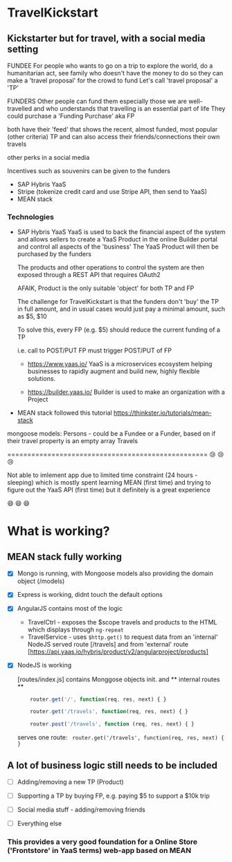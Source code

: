 # TravelKickstart

## Kickstarter but for travel, with a social media setting

FUNDEE
For people who wants to go on a trip
to explore the world, do a humanitarian act,
see family
who doesn't have the money to do so
they can make a 'travel proposal' for the crowd to fund
Let's call 'travel proposal' a 'TP'

FUNDERS
Other people can fund them
especially those we are well-travelled
and who understands that travelling is an
essential part of life
They could purchase a 'Funding Purchase' aka FP

both have their 'feed' that shows the
recent, almost funded, most popular (other criteria) TP
and can also access their friends/connections
their own travels

other perks in a social media

Incentives such as souvenirs can be given to the
funders

* SAP Hybris YaaS
* Stripe (tokenize credit card and use Stripe API, then send to YaaS)
* MEAN stack


### Technologies
* SAP Hybris YaaS
    YaaS is used to back the financial aspect of the system
    and allows sellers to create a YaaS Product in the online
    Builder portal and control all aspects of the 'business'
    The YaaS Product will then be purchased by the funders

    The products and other operations to control the system
    are then exposed through a REST API
    that requires OAuth2

    AFAIK, Product is the only suitable 'object' for both TP and FP

    The challenge for TravelKickstart is that the funders don't
    'buy' the TP in full amount, and in usual cases
    would just pay a minimal amount, such as $5, $10

    To solve this, every FP (e.g. $5)
    should reduce the current funding of a TP

    i.e. call to POST/PUT FP must trigger POST/PUT of FP


    *   https://www.yaas.io/
        YaaS is a microservices ecosystem helping businesses
        to rapidly augment and build new, highly flexible solutions.

    *   https://builder.yaas.io/
        Builder is used to make an organization
        with a Project


* MEAN stack
followed this tutorial
https://thinkster.io/tutorials/mean-stack

mongoose models:
Persons - could be a Fundee or a Funder, based on if their travel property is an empty array
Travels

==================================================
:cry: :cry: :cry:

Not able to imlement app due to limited time constraint (24 hours - sleeping)
which is mostly spent learning MEAN (first time)
and trying to figure out the YaaS API (first time)
but it definitely is a great experience

:smile: :smile: :smile:


# What is working?
## MEAN stack fully working
- [x] Mongo is running, with Mongoose models also providing the domain object (/models)

- [x] Express is working, didnt touch the default options

- [x] AngularJS contains most of the logic
    * TravelCtrl - exposes the $scope travels and products to the HTML which displays through ``` ng-repeat ```
    * TravelService - uses ``` $http.get() ``` to request data from an 'internal' NodeJS served route [/travels]
                    and from 'external' route [https://api.yaas.io/hybris/product/v2/angularproject/products]

- [x] NodeJS is working

    [routes/index.js]  contains Monggose objects init. and ** internal routes **
    ```javascript
        router.get('/', function(req, res, next) { }

        router.get('/travels', function(req, res, next) { }

        router.post('/travels', function (req, res, next) { }
    ```
    serves one route: ``` router.get('/travels', function(req, res, next) { }```

## A lot of business logic still needs to be included
- [ ] Adding/removing a new TP (Product)
- [ ] Supporting a TP by buying FP, e.g. paying $5 to support a $10k trip
- [ ] Social media stuff - adding/removing friends
- [ ] Everything else


### This provides a very good foundation for a Online Store ('Frontstore' in YaaS terms) web-app based on MEAN